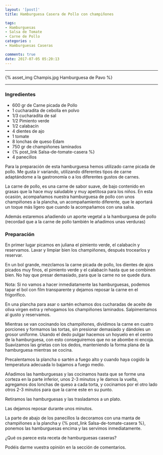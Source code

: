 ```yaml
---
layout: '[post]'
title: Hamburguesa Casera de Pollo con champiñones

tags:
- Hamburguesas
- Salsa de Tomate
- Carne de Pollo
categories :
- Hamburguesas Caseras

comments: true
date: 2017-07-05 05:20:13
---
```

---
{% asset_img Champis.jpg Hamburguesa de Pavo %}


---

### Ingredientes

- 600 gr de Carne picada de Pollo
- 1 cucharadita de cebolla en polvo
- 1/3 cucharadita de sal
- 1/2 Pimiento verde
- 1/2 calabacín
- 4 dientes de ajo
- 1 tomate
- 8 lonchas de queso Edam
- 750 gr de champiñones laminados
- {% post_link Salsa-de-tomate-casera %}
- 4 panecillos

Para la preparación de esta hamburguesa hemos utilizado carne picada de pollo. Me gusta ir variando, utilizando diferentes tipos de carne adaptándome a la gastronomía o a los diferentes gustos de carnes.

La carne de pollo, es una carne de sabor suave, de bajo contenido en grasas que la hace muy saludable y muy apetitosa para los niños.
En esta ocasión, acompañamos nuestra hamburguesa de pollo con unos champiñones a la plancha, un acompañamiento diferente, que le aportará un toque más ligero que cuando la acompañamos con una salsa.

Además estaremos añadiendo un aporte vegetal a la hamburguesa de pollo (recordad que a la carne de pollo también le añadimos unas verduras)


### Preparación

En primer lugar picamos en juliana el pimiento verde, el calabacín y reservamos. Lavar y limpiar bien los champiñones, después trocearlos y reservar.

En un bol grande, mezclamos la carne picada de pollo, los dientes de ajos picados muy finos, el pimiento verde y el calabacín hasta que se combinen bien. No
hay que presar demasiado, para que la carne no se quede dura.

Nota: Si no vamos a hacer inmediatamente las hamburguesas, podemos tapar el bol con film transparente y dejamos reposar la carne en el frigorífico.

En una plancha para asar o sartén echamos dos cucharadas de aceite de oliva virgen extra y rehogamos los champiñones laminados. Salpimentamos al gusto y reservamos.

Mientras se van cocinando los champiñones, dividimos la carne en cuatro porciones y formamos las tortas, sin presionar demasiado y dándoles un grosor uniforme. Usando el dedo pulgar hacemos un hoyuelo en el centro de la hamburguesa, con esto conseguiremos que no se abombe ni encoja.
Suavizamos las grietas con los dedos, manteniendo la forma plana de la hamburguesa mientras se cocina.

Precalentamos la plancha o sartén a fuego alto y cuando haya cogido la temperatura adecuada lo bajamos a fuego medio.

Añadimos las hamburguesas y las cocinamos hasta que se forme una corteza en la parte inferior, unos 2-3 minutos y le damos la vuelta, agregamos dos lonchas de queso a cada torta, y cocinamos por el otro lado otros 2-3 minutos para que la carne este en su punto.

Retiramos las hamburguesas y las trasladamos a un plato.

Las dejamos reposar durante unos minutos.

La parte de abajo de los panecillos la decoramos con una manta de champiñones a la plancha y {% post_link Salsa-de-tomate-casera %}, ponemos las hamburguesas encima y las servimos inmediatamente.


¿Qué os parece esta receta de hamburguesas caseras?

Podéis darme vuestra opinión en la sección de comentarios.
